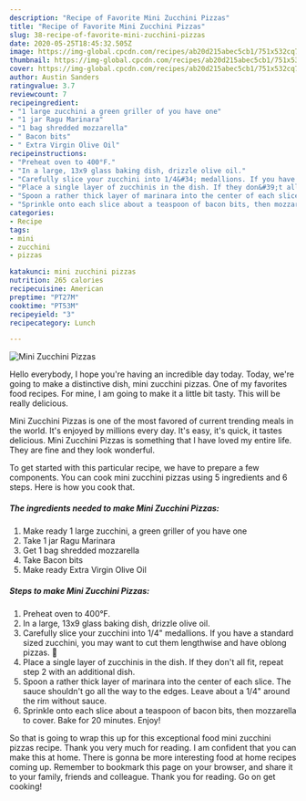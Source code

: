 ```yaml
---
description: "Recipe of Favorite Mini Zucchini Pizzas"
title: "Recipe of Favorite Mini Zucchini Pizzas"
slug: 38-recipe-of-favorite-mini-zucchini-pizzas
date: 2020-05-25T18:45:32.505Z
image: https://img-global.cpcdn.com/recipes/ab20d215abec5cb1/751x532cq70/mini-zucchini-pizzas-recipe-main-photo.jpg
thumbnail: https://img-global.cpcdn.com/recipes/ab20d215abec5cb1/751x532cq70/mini-zucchini-pizzas-recipe-main-photo.jpg
cover: https://img-global.cpcdn.com/recipes/ab20d215abec5cb1/751x532cq70/mini-zucchini-pizzas-recipe-main-photo.jpg
author: Austin Sanders
ratingvalue: 3.7
reviewcount: 7
recipeingredient:
- "1 large zucchini a green griller of you have one"
- "1 jar Ragu Marinara"
- "1 bag shredded mozzarella"
- " Bacon bits"
- " Extra Virgin Olive Oil"
recipeinstructions:
- "Preheat oven to 400°F."
- "In a large, 13x9 glass baking dish, drizzle olive oil."
- "Carefully slice your zucchini into 1/4&#34; medallions. If you have a standard sized zucchini, you may want to cut them lengthwise and have oblong pizzas. 🙂"
- "Place a single layer of zucchinis in the dish. If they don&#39;t all fit, repeat step 2 with an additional dish."
- "Spoon a rather thick layer of marinara into the center of each slice. The sauce shouldn&#39;t go all the way to the edges. Leave about a 1/4&#34; around the rim without sauce."
- "Sprinkle onto each slice about a teaspoon of bacon bits, then mozzarella to cover. Bake for 20 minutes. Enjoy!"
categories:
- Recipe
tags:
- mini
- zucchini
- pizzas

katakunci: mini zucchini pizzas 
nutrition: 265 calories
recipecuisine: American
preptime: "PT27M"
cooktime: "PT53M"
recipeyield: "3"
recipecategory: Lunch

---
```



![Mini Zucchini Pizzas](https://img-global.cpcdn.com/recipes/ab20d215abec5cb1/751x532cq70/mini-zucchini-pizzas-recipe-main-photo.jpg)

Hello everybody, I hope you're having an incredible day today. Today, we're going to make a distinctive dish, mini zucchini pizzas. One of my favorites food recipes. For mine, I am going to make it a little bit tasty. This will be really delicious.



Mini Zucchini Pizzas is one of the most favored of current trending meals in the world. It's enjoyed by millions every day. It's easy, it's quick, it tastes delicious. Mini Zucchini Pizzas is something that I have loved my entire life. They are fine and they look wonderful.


To get started with this particular recipe, we have to prepare a few components. You can cook mini zucchini pizzas using 5 ingredients and 6 steps. Here is how you cook that.

<!--inarticleads1-->

##### The ingredients needed to make Mini Zucchini Pizzas:

1. Make ready 1 large zucchini, a green griller of you have one
1. Take 1 jar Ragu Marinara
1. Get 1 bag shredded mozzarella
1. Take  Bacon bits
1. Make ready  Extra Virgin Olive Oil




<!--inarticleads2-->

##### Steps to make Mini Zucchini Pizzas:

1. Preheat oven to 400°F.
1. In a large, 13x9 glass baking dish, drizzle olive oil.
1. Carefully slice your zucchini into 1/4&#34; medallions. If you have a standard sized zucchini, you may want to cut them lengthwise and have oblong pizzas. 🙂
1. Place a single layer of zucchinis in the dish. If they don&#39;t all fit, repeat step 2 with an additional dish.
1. Spoon a rather thick layer of marinara into the center of each slice. The sauce shouldn&#39;t go all the way to the edges. Leave about a 1/4&#34; around the rim without sauce.
1. Sprinkle onto each slice about a teaspoon of bacon bits, then mozzarella to cover. Bake for 20 minutes. Enjoy!




So that is going to wrap this up for this exceptional food mini zucchini pizzas recipe. Thank you very much for reading. I am confident that you can make this at home. There is gonna be more interesting food at home recipes coming up. Remember to bookmark this page on your browser, and share it to your family, friends and colleague. Thank you for reading. Go on get cooking!
